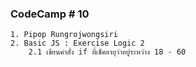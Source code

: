 ### CodeCamp # 10
    1. Pipop Rungrojwongsiri
    2. Basic JS : Exercise Logic 2
        2.1 เขียนคำสั่ง if ที่เช็คอายุว่าอยู่ระหว่าง 18 - 60
